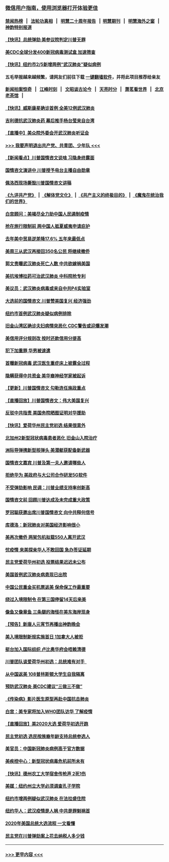 ### [微信用户指南，使用浏览器打开体验更佳](https://github.com/gfw-breaker/banned-news1/blob/master/indexes/wechat-guide.md?t=0)
#### [禁闻热榜](热点新闻.md?t=0)  &nbsp;&nbsp;|&nbsp;&nbsp; [法轮功真相](https://github.com/gfw-breaker/truth/blob/master/README.md?t=0) &nbsp;&nbsp;|&nbsp;&nbsp; [明慧二十周年报告](https://github.com/gfw-breaker/mh-reports/blob/master/README.md?t=0) &nbsp;&nbsp;|&nbsp;&nbsp;[明慧期刊](https://github.com/gfw-breaker/mh-qikan) &nbsp;&nbsp;|&nbsp;&nbsp; [明慧海外之窗](https://github.com/gfw-breaker/mh-news/blob/master/README.md?t=0) &nbsp;&nbsp;|&nbsp;&nbsp; [神韵特别报道](https://github.com/gfw-breaker/mh-news/blob/master/shenyun.md?t=0)
#### [【快讯】总统弹劾 美参议院判定川普无罪](../pages/nsc412/n11847316.md?t=02060611) 
#### [美CDC全球分发400新冠病毒测试盒 加速筛查](../pages/nsc412/n11847260.md?t=02060611) 
#### [【快讯】纽约市2/5新增两例“武汉肺炎”疑似病例](../pages/nsc412/n11847332.md?t=02060611) 
#### 五毛举报越来越频繁，请网友们前往下载 [一键翻墙软件](https://github.com/gfw-breaker/ssr-accounts)，并将此项目推荐给亲友
#### [新闻拍案惊奇](https://github.com/gfw-breaker/banned-news1/blob/master/pages/link4.md) &nbsp;&nbsp;|&nbsp;&nbsp; [江峰时刻](https://github.com/gfw-breaker/banned-news1/blob/master/pages/link4.md) &nbsp;&nbsp;|&nbsp;&nbsp; [文昭谈古论今](https://github.com/gfw-breaker/banned-news1/blob/master/pages/link4.md) &nbsp;&nbsp;|&nbsp;&nbsp; [天亮时分](https://github.com/gfw-breaker/banned-news1/blob/master/pages/link4.md) &nbsp;&nbsp;|&nbsp;&nbsp; [萧茗看世界](https://github.com/gfw-breaker/banned-news1/blob/master/pages/link4.md) &nbsp;&nbsp;|&nbsp;&nbsp; [北京老茶馆](https://github.com/gfw-breaker/banned-news1/blob/master/pages/link4.md) &nbsp;&nbsp;|&nbsp;&nbsp; 
#### [【快讯】威斯康星确诊首例 全美12例武汉肺炎](../pages/nsc412/n11847162.md?t=02060611) 
#### [吉利德抗武汉肺炎药 幕后推手杨台莹来自台湾](../pages/nsc412/n11847064.md?t=02060611) 
#### [【直播中】美众院外委会开武汉肺炎听证会](../pages/nsc412/n11846727.md?t=02060611) 
#### [>>> 我要声明退出共产党、共青团、少年队 <<<](https://github.com/begood0513/goodnews/blob/master/quit/letter.md) 
#### [【新闻看点】川普国情咨文说啥 习隐身终露面](../pages/nsc412/n11847016.md?t=02060611) 
#### [国情咨文演讲中 川普授予电台主播自由勋章](../pages/nsc412/n11846815.md?t=02060611) 
#### [佩洛西现场撕毁川普国情咨文讲稿](../pages/nsc412/n11846724.md?t=02060611) 
#### [《九评共产党》](https://github.com/begood0513/9ping.md/blob/master/README.md) &nbsp;|&nbsp; [《解体党文化》](../../../../jtdwh.md/blob/master/README.md)  &nbsp;|&nbsp; [《共产主义的终极目的》](../../../../gczydzjmd.md/blob/master/README.md) &nbsp;|&nbsp; [《魔鬼在统治我们的世界》](../../../../mgztzwmdsj.md/blob/master/README.md) 
#### [白宫顾问：美竭尽全力助中国人民遏制疫情](../pages/nsc412/n11846756.md?t=02060611) 
#### [抢在旅行限制前 两中国人抵夏威夷申请庇护](../pages/nsc412/n11846866.md?t=02060611) 
#### [去年美中贸易逆差降17.6% 五年来最低点](../pages/nsc412/n11846755.md?t=02060611) 
#### [美周三从武汉再接回350名公民 将继续撤侨](../pages/nsc412/n11846705.md?t=02060611) 
#### [郭文贵曝武汉肺炎死亡人数 中共欲嫁祸美国](../pages/nsc412/n11846240.md?t=02060611) 
#### [美抗埃博拉药可治武汉肺炎 中科院抢专利](../pages/nsc412/n11846409.md?t=02060611) 
#### [美议员：武汉肺炎病毒或来自中共P4实验室](../pages/nsc412/n11846043.md?t=02060611) 
#### [大选前的国情咨文 川普赞美国复兴 经济强劲](../pages/nsc412/n11845526.md?t=02060611) 
#### [纽约市首例武汉肺炎疑似病例排除](../pages/nsc412/n11844989.md?t=02060611) 
#### [旧金山湾区确诊夫妇病情突恶化 CDC警告或迎爆发潮](../pages/nsc412/n11845730.md?t=02060611) 
#### [美信用评分规则改  按时还款信用分提高](../pages/nsc412/n11845488.md?t=02060611) 
#### [犯下加重罪 华男被速遣](../pages/nsc412/n11845476.md?t=02060611) 
#### [首曝新冠病毒 武汉医生重症床上披露全过程](../pages/nsc412/n11845150.md?t=02060611) 
#### [隐瞒获得中共资金 美华裔神经学家被起诉](../pages/nsc412/n11844879.md?t=02060611) 
#### [【更新】川普国情咨文 勾勒连任施政重点](../pages/nsc412/n11845223.md?t=02060611) 
#### [【直播回放】川普国情咨文：伟大美国复兴](../pages/nsc412/n11842079.md?t=02060611) 
#### [反驳中共指责 美国务院晒图证明对华援助](../pages/nsc412/n11844859.md?t=02060611) 
#### [【快讯】爱荷华州民主党初选 结果很意外](../pages/nsc412/n11844878.md?t=02060611) 
#### [北加州2新型冠状病毒患者恶化 旧金山入院治疗](../pages/nsc412/n11844842.md?t=02060611) 
#### [洲际导弹携新型核弹头 美潜艇获配备新武器](../pages/nsc412/n11844680.md?t=02060611) 
#### [国情咨文嘉宾 川普及第一夫人邀请哪些人](../pages/nsc412/n11844712.md?t=02060611) 
#### [拒绝华为 美政府与大公司合作研发5G软件](../pages/nsc412/n11844625.md?t=02060611) 
#### [不受弹劾影响 民调：川普业绩支持率创新高](../pages/nsc412/n11844622.md?t=02060611) 
#### [国情咨文前 回顾川普达成及未完成重大政策](../pages/nsc412/n11844581.md?t=02060611) 
#### [罗冠聪获邀出席川普国情咨文 向中共释何信号](../pages/nsc412/n11844355.md?t=02060611) 
#### [库德洛：新冠肺炎对美国经济影响很小](../pages/nsc412/n11844418.md?t=02060611) 
#### [美再次撤侨 两架包机拟载550人离开武汉](../pages/nsc412/n11844407.md?t=02060611) 
#### [忧疫情 来美探亲华人不敢回国 急办签证延期](../pages/nsc412/n11843344.md?t=02060611) 
#### [民主党爱荷华州初选 投票结果迟迟未公布](../pages/nsc412/n11844207.md?t=02060611) 
#### [美国首例武汉肺炎病患现已出院](../pages/nsc412/n11842740.md?t=02060611) 
#### [中国公民重金买机票返美 保命保工作最重要](../pages/nsc412/n11843282.md?t=02060611) 
#### [绕过入境限制令  在第三国停留14天后来美](../pages/nsc412/n11843341.md?t=02060611) 
#### [像鱼又像章鱼 三条腿的海怪在美东海岸现身](../pages/nsc412/n11843092.md?t=02060611) 
#### [【预告】新唐人元宵节再播出神韵晚会](../pages/nsc412/n11843192.md?t=02060611) 
#### [美入境限制新规实施首日 1加拿大人被拒](../pages/nsc412/n11843058.md?t=02060611) 
#### [挺台加入国际组织 卢比奥华府会唔赖清德](../pages/nsc412/n11843023.md?t=02060611) 
#### [川普团队谈爱荷华州初选：总统难有对手  ](../pages/nsc412/n11842867.md?t=02060611) 
#### [从中国返美 108普林斯顿大学生自我隔离](../pages/nsc412/n11842714.md?t=02060611) 
#### [预防武汉肺炎 美CDC建议“三做三不做”](../pages/nsc412/n11842700.md?t=02060611) 
#### [《传染病》影片医生原型再赴中国抗击肺炎](../pages/nsc412/n11842626.md?t=02060611) 
#### [白宫：美专家将加入WHO团队访华 了解疫情](../pages/nsc412/n11842198.md?t=02060611) 
#### [【直播回放】美2020大选 爱荷华初选开跑](../pages/nsc412/n11841820.md?t=02060611) 
#### [民主党初选 选民按族裔年龄支持总统参选人](../pages/nsc412/n11842239.md?t=02060611) 
#### [美官员：中国新冠肺炎病例高于官方数据](../pages/nsc412/n11842452.md?t=02060611) 
#### [美疾控中心：新型冠状病毒危机前所未有](../pages/nsc412/n11842406.md?t=02060611) 
#### [【快讯】德州农工大学宿舍传枪声 2死1伤](../pages/nsc412/n11842279.md?t=02060611) 
#### [美媒：纽约州立大学必须调查孔子学院](../pages/nsc412/n11840637.md?t=02060611) 
#### [纽约市增两例疑似武汉肺炎 在法拉盛住院](../pages/nsc412/n11840625.md?t=02060611) 
#### [纽约华人：武汉疫情是人祸 中共是罪魁祸首](../pages/nsc412/n11840631.md?t=02060611) 
#### [2020年美国总统大选流程 一文看懂](../pages/nsc412/n11842056.md?t=02060611) 
#### [民主党在川普弹劾案上花去纳税人多少钱](../pages/nsc412/n11841941.md?t=02060611) 

----
#### [ >>> 更早内容 <<< ](../indexes/nsc412-earlier.md)
